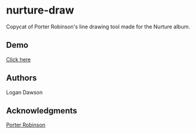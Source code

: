 # nurture-draw

Copycat of Porter Robinson's line drawing tool made for the Nurture album.

## Demo

[Click here](https://logandawson.github.io/nurture-draw/)

## Authors

Logan Dawson

## Acknowledgments

[Porter Robinson](https://porterrobinson.com/nurture)
